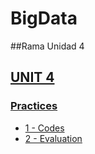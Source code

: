 # BigData
##Rama Unidad 4

## [UNIT 4](https://github.com/CarlosBqz/BigData/tree/Unidad4 "UNIT 1")

### [Practices](https://github.com/CarlosBqz/BigData/tree/Unidad1/practices "Practices")
- [1 - Codes ](https://github.com/CarlosBqz/BigData/blob/Unidad4/Unit4/U4_Codes.md "Codes")
- [2 - Evaluation](https://github.com/CarlosBqz/BigData/blob/Unidad4/Unit4/Unit4_Project.md "Evaluation")
